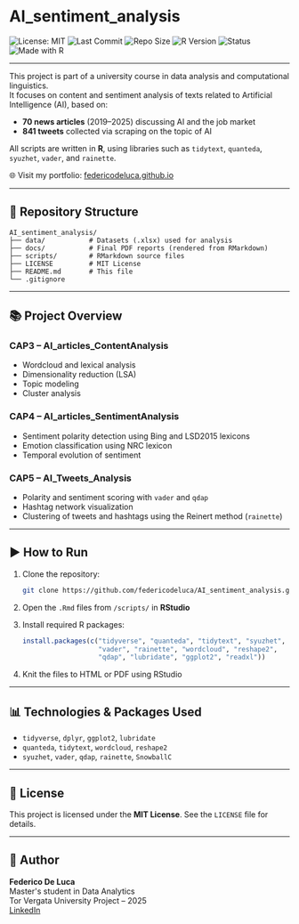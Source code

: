 # AI_sentiment_analysis

![License: MIT](https://img.shields.io/badge/License-MIT-yellow.svg)
![Last Commit](https://img.shields.io/github/last-commit/federicodeluca/AI_sentiment_analysis)
![Repo Size](https://img.shields.io/github/repo-size/federicodeluca/AI_sentiment_analysis)
![R Version](https://img.shields.io/badge/R-4.3.1-blue)
![Status](https://img.shields.io/badge/status-active-brightgreen)
![Made with R](https://img.shields.io/badge/Made%20with-R-1f425f.svg?logo=r)

---

This project is part of a university course in data analysis and computational linguistics.  
It focuses on content and sentiment analysis of texts related to Artificial Intelligence (AI), based on:

- **70 news articles** (2019–2025) discussing AI and the job market  
- **841 tweets** collected via scraping on the topic of AI

All scripts are written in **R**, using libraries such as `tidytext`, `quanteda`, `syuzhet`, `vader`, and `rainette`.

🌐 Visit my portfolio: [federicodeluca.github.io](https://federicodeluca.github.io)

---

## 📁 Repository Structure

```
AI_sentiment_analysis/
├── data/           # Datasets (.xlsx) used for analysis 
├── docs/           # Final PDF reports (rendered from RMarkdown)
├── scripts/        # RMarkdown source files
├── LICENSE         # MIT License
├── README.md       # This file
└── .gitignore
```

---

## 📚 Project Overview

### CAP3 – AI_articles_ContentAnalysis
- Wordcloud and lexical analysis
- Dimensionality reduction (LSA)
- Topic modeling
- Cluster analysis

### CAP4 – AI_articles_SentimentAnalysis
- Sentiment polarity detection using Bing and LSD2015 lexicons
- Emotion classification using NRC lexicon
- Temporal evolution of sentiment

### CAP5 – AI_Tweets_Analysis
- Polarity and sentiment scoring with `vader` and `qdap`
- Hashtag network visualization
- Clustering of tweets and hashtags using the Reinert method (`rainette`)

---

## ▶️ How to Run

1. Clone the repository:
   ```bash
   git clone https://github.com/federicodeluca/AI_sentiment_analysis.git
   ```

2. Open the `.Rmd` files from `/scripts/` in **RStudio**

3. Install required R packages:
   ```r
   install.packages(c("tidyverse", "quanteda", "tidytext", "syuzhet", 
                      "vader", "rainette", "wordcloud", "reshape2", 
                      "qdap", "lubridate", "ggplot2", "readxl"))
   ```

4. Knit the files to HTML or PDF using RStudio

---

## 📊 Technologies & Packages Used

- `tidyverse`, `dplyr`, `ggplot2`, `lubridate`  
- `quanteda`, `tidytext`, `wordcloud`, `reshape2`  
- `syuzhet`, `vader`, `qdap`, `rainette`, `SnowballC`

---

## 📄 License

This project is licensed under the **MIT License**. See the `LICENSE` file for details.

---

## 👤 Author

**Federico De Luca**  
Master's student in Data Analytics  
Tor Vergata University Project – 2025  
[LinkedIn](https://linkedin.com/in/federico-de-luca-a18a60215)
```
